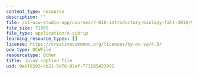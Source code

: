 ```yaml
---
content_type: resource
description: ''
file: /ol-ocw-studio-app/courses/7-016-introductory-biology-fall-2018/9a6f8392cb215d7682ef773105423902_oOya3cFmAMc.vtt
file_size: 71985
file_type: application/x-subrip
learning_resource_types: []
license: https://creativecommons.org/licenses/by-nc-sa/4.0/
ocw_type: OCWFile
resourcetype: Other
title: 3play caption file
uid: 9a6f8392-cb21-5d76-82ef-773105423902
---
```

